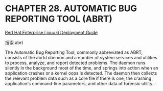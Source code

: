 
# CHAPTER 28. AUTOMATIC BUG REPORTING TOOL (ABRT)

[Red Hat Enterprise Linux 6 Deployment Guide](https://access.redhat.com/documentation/en-us/red_hat_enterprise_linux/6/pdf/deployment_guide/red_hat_enterprise_linux-6-deployment_guide-en-us.pdf)

搜索  abrt

The Automatic Bug Reporting Tool, commonly abbreviated as ABRT, consists of the
abrtd daemon and a number of system services and utilities to process, analyze,
and report detected problems. The daemon runs silently in the background most
of the time, and springs into action when an application crashes or a kernel
oops is detected. The daemon then collects the relevant problem data such as a
core file if there is one, the crashing application's command-line parameters,
and other data of forensic utility.
